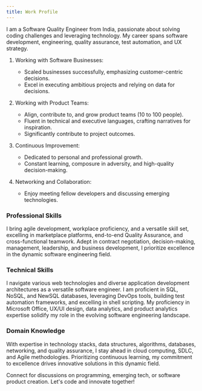 ```yaml
---
title: Work Profile
---
```


I am a Software Quality Engineer from India, passionate about solving coding challenges and leveraging technology. My career spans software development, engineering, quality assurance, test automation, and UX strategy.

1. Working with Software Businesses:

   - Scaled businesses successfully, emphasizing customer-centric decisions.
   - Excel in executing ambitious projects and relying on data for decisions.

2. Working with Product Teams:

   - Align, contribute to, and grow product teams (10 to 100 people).
   - Fluent in technical and executive languages, crafting narratives for inspiration.
   - Significantly contribute to project outcomes.

3. Continuous Improvement:

   - Dedicated to personal and professional growth.
   - Constant learning, composure in adversity, and high-quality decision-making.

4. Networking and Collaboration:

   - Enjoy meeting fellow developers and discussing emerging technologies.

### Professional Skills

I bring agile development, workplace proficiency, and a versatile skill set, excelling in marketplace platforms, end-to-end Quality Assurance, and cross-functional teamwork. Adept in contract negotiation, decision-making, management, leadership, and business development, I prioritize excellence in the dynamic software engineering field.

### Technical Skills

I navigate various web technologies and diverse application development architectures as a versatile software engineer. I am proficient in SQL, NoSQL, and NewSQL databases, leveraging DevOps tools, building test automation frameworks, and excelling in shell scripting. My proficiency in Microsoft Office, UX/UI design, data analytics, and product analytics expertise solidify my role in the evolving software engineering landscape.

### Domain Knowledge

With expertise in technology stacks, data structures, algorithms, databases, networking, and quality assurance, I stay ahead in cloud computing, SDLC, and Agile methodologies. Prioritizing continuous learning, my commitment to excellence drives innovative solutions in this dynamic field.

Connect for discussions on programming, emerging tech, or software product creation. Let's code and innovate together!

